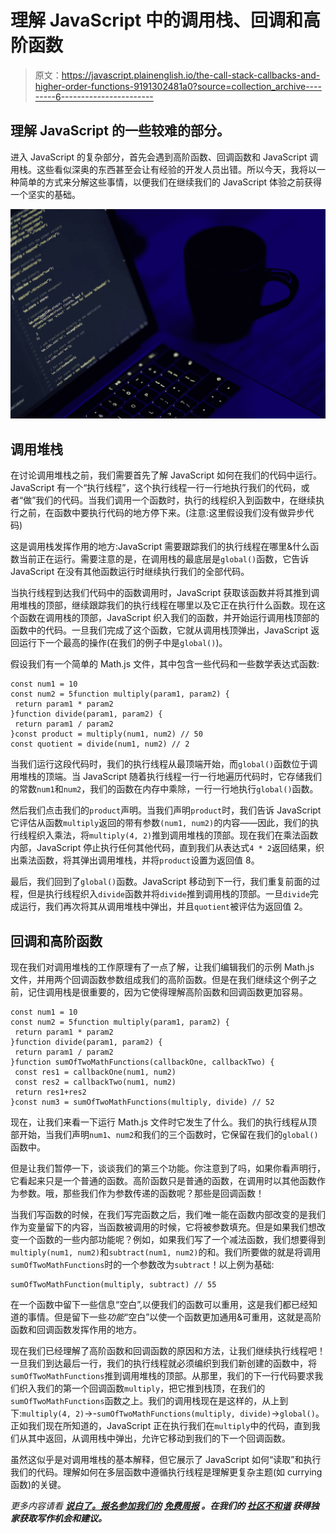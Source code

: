 # 理解 JavaScript 中的调用栈、回调和高阶函数

> 原文：<https://javascript.plainenglish.io/the-call-stack-callbacks-and-higher-order-functions-9191302481a0?source=collection_archive---------6----------------------->

## 理解 JavaScript 的一些较难的部分。

进入 JavaScript 的复杂部分，首先会遇到高阶函数、回调函数和 JavaScript 调用栈。这些看似深奥的东西甚至会让有经验的开发人员出错。所以今天，我将以一种简单的方式来分解这些事情，以便我们在继续我们的 JavaScript 体验之前获得一个坚实的基础。

![](img/937af9c9256bb1ac66e4316730336b73.png)

## 调用堆栈

在讨论调用堆栈之前，我们需要首先了解 JavaScript 如何在我们的代码中运行。JavaScript 有一个“执行线程”，这个执行线程一行一行地执行我们的代码，或者“做”我们的代码。当我们调用一个函数时，执行的线程织入到函数中，在继续执行之前，在函数中要执行代码的地方停下来。(注意:这里假设我们没有做异步代码)

这是调用栈发挥作用的地方:JavaScript 需要跟踪我们的执行线程在哪里&什么函数当前正在运行。需要注意的是，在调用栈的最底层是`global()`函数，它告诉 JavaScript 在没有其他函数运行时继续执行我们的全部代码。

当执行线程到达我们代码中的函数调用时，JavaScript 获取该函数并将其推到调用堆栈的顶部，继续跟踪我们的执行线程在哪里以及它正在执行什么函数。现在这个函数在调用栈的顶部，JavaScript 织入我们的函数，并开始运行调用栈顶部的函数中的代码。一旦我们完成了这个函数，它就从调用栈顶弹出，JavaScript 返回运行下一个最高的操作(在我们的例子中是`global()`)。

假设我们有一个简单的 Math.js 文件，其中包含一些代码和一些数学表达式函数:

```
const num1 = 10
const num2 = 5function multiply(param1, param2) {
 return param1 * param2
}function divide(param1, param2) {
 return param1 / param2
}const product = multiply(num1, num2) // 50
const quotient = divide(num1, num2) // 2
```

当我们运行这段代码时，我们的执行线程从最顶端开始，而`global()`函数位于调用堆栈的顶端。当 JavaScript 随着执行线程一行一行地遍历代码时，它存储我们的常数`num1`和`num2`，我们的函数在内存中乘除，一行一行地执行`global()`函数。

然后我们点击我们的`product`声明。当我们声明`product`时，我们告诉 JavaScript 它评估从函数`multiply`返回的带有参数`(num1, num2)`的内容——因此，我们的执行线程织入乘法，将`multiply(4, 2)`推到调用堆栈的顶部。现在我们在乘法函数内部，JavaScript 停止执行任何其他代码，直到我们从表达式`4 * 2`返回结果，织出乘法函数，将其弹出调用堆栈，并将`product`设置为返回值 8。

最后，我们回到了`global()`函数。JavaScript 移动到下一行，我们重复前面的过程，但是执行线程织入`divide`函数并将`divide`推到调用栈的顶部。一旦`divide`完成运行，我们再次将其从调用堆栈中弹出，并且`quotient`被评估为返回值 2。

## 回调和高阶函数

现在我们对调用堆栈的工作原理有了一点了解，让我们编辑我们的示例 Math.js 文件，并用两个回调函数参数组成我们的高阶函数。但是在我们继续这个例子之前，记住调用栈是很重要的，因为它使得理解高阶函数和回调函数更加容易。

```
const num1 = 10
const num2 = 5function multiply(param1, param2) {
 return param1 * param2
}function divide(param1, param2) {
 return param1 / param2
}function sumOfTwoMathFunctions(callbackOne, callbackTwo) {
 const res1 = callbackOne(num1, num2)
 const res2 = callbackTwo(num1, num2)
 return res1+res2
}const num3 = sumOfTwoMathFunctions(multiply, divide) // 52
```

现在，让我们来看一下运行 Math.js 文件时它发生了什么。我们的执行线程从顶部开始，当我们声明`num1`、`num2`和我们的三个函数时，它保留在我们的`global()`函数中。

但是让我们暂停一下，谈谈我们的第三个功能。你注意到了吗，如果你看声明行，它看起来只是一个普通的函数。高阶函数只是普通的函数，在调用时以其他函数作为参数。哦，那些我们作为参数传递的函数呢？那些是回调函数！

当我们写函数的时候，在我们写完函数之后，我们唯一能在函数内部改变的是我们作为变量留下的内容，当函数被调用的时候，它将被参数填充。但是如果我们想改变一个函数的一些内部功能呢？例如，如果我们写了一个减法函数，我们想要得到`multiply(num1, num2)`和`subtract(num1, num2)`的和。我们所要做的就是将调用`sumOfTwoMathFunctions`时的一个参数改为`subtract`！以上例为基础:

```
sumOfTwoMathFunction(multiply, subtract) // 55
```

在一个函数中留下一些信息“空白”,以便我们的函数可以重用，这是我们都已经知道的事情。但是留下一些*功能*“空白”以使一个函数更加通用&可重用，这就是高阶函数和回调函数发挥作用的地方。

现在我们已经理解了高阶函数和回调函数的原因和方法，让我们继续执行线程吧！一旦我们到达最后一行，我们的执行线程就必须编织到我们新创建的函数中，将`sumOfTwoMathFunctions`推到调用堆栈的顶部。从那里，我们的下一行代码要求我们织入我们的第一个回调函数`multiply`，把它推到栈顶，在我们的`sumOfTwoMathFunctions`函数之上。我们的调用栈现在是这样的，从上到下:`multiply(4, 2)`->-`sumOfTwoMathFunctions(multiply, divide)`->`global()`。正如我们现在所知道的，JavaScript 正在执行我们在`multiply`中的代码，直到我们从其中返回，从调用栈中弹出，允许它移动到我们的下一个回调函数。

虽然这似乎是对调用堆栈的基本解释，但它展示了 JavaScript 如何“读取”和执行我们的代码。理解如何在多层函数中遵循执行线程是理解更复杂主题(如 currying 函数)的关键。

*更多内容请看* [***说白了。报名参加我们的***](http://plainenglish.io/) **[***免费周报***](http://newsletter.plainenglish.io/) *。在我们的* [***社区不和谐***](https://discord.gg/GtDtUAvyhW) *获得独家获取写作机会和建议。***